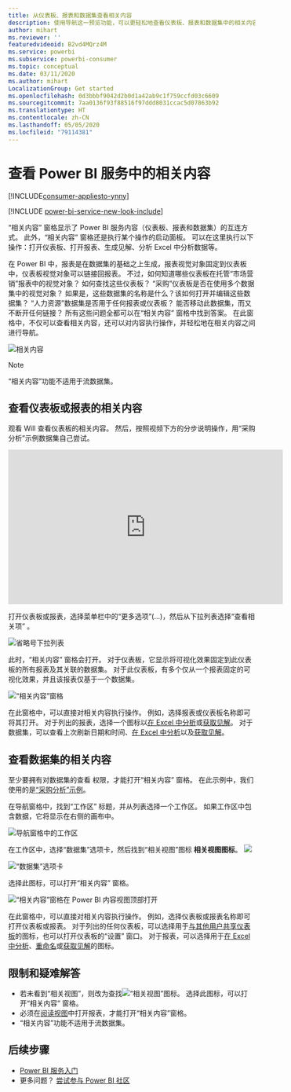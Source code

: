 ```yaml
---
title: 从仪表板、报表和数据集查看相关内容
description: 使用导航这一预览功能，可以更轻松地查看仪表板、报表和数据集中的相关内容
author: mihart
ms.reviewer: ''
featuredvideoid: B2vd4MQrz4M
ms.service: powerbi
ms.subservice: powerbi-consumer
ms.topic: conceptual
ms.date: 03/11/2020
ms.author: mihart
LocalizationGroup: Get started
ms.openlocfilehash: 0d3bbbf9042d2b0d1a42ab9c1f759ccfd03c6609
ms.sourcegitcommit: 7aa0136f93f88516f97ddd8031ccac5d07863b92
ms.translationtype: HT
ms.contentlocale: zh-CN
ms.lasthandoff: 05/05/2020
ms.locfileid: "79114381"
---
```

# <a name="view-related-content-in-the-power-bi-service"></a>查看 Power BI 服务中的相关内容

[!INCLUDE[consumer-appliesto-ynny](../includes/consumer-appliesto-ynny.md)]

[!INCLUDE [power-bi-service-new-look-include](../includes/power-bi-service-new-look-include.md)]

“相关内容”  窗格显示了 Power BI 服务内容（仪表板、报表和数据集）的互连方式。 此外，“相关内容”  窗格还是执行某个操作的启动面板。 可以在这里执行以下操作：打开仪表板、打开报表、生成见解、分析 Excel 中分析数据等。  

在 Power BI 中，报表是在数据集的基础之上生成，报表视觉对象固定到仪表板中，仪表板视觉对象可以链接回报表。 不过，如何知道哪些仪表板在托管“市场营销”报表中的视觉对象？ 如何查找这些仪表板？ “采购”仪表板是否在使用多个数据集中的视觉对象？ 如果是，这些数据集的名称是什么？该如何打开并编辑这些数据集？ “人力资源”数据集是否用于任何报表或仪表板？ 能否移动此数据集，而又不断开任何链接？ 所有这些问题全都可以在“相关内容”  窗格中找到答案。  在此窗格中，不仅可以查看相关内容，还可以对内容执行操作，并轻松地在相关内容之间进行导航。

![相关内容](./media/end-user-related/power-bi-list.png)

> [!NOTE]
> “相关内容”功能不适用于流数据集。
> 
> 

## <a name="view-related-content-for-a-dashboard-or-report"></a>查看仪表板或报表的相关内容
观看 Will 查看仪表板的相关内容。 然后，按照视频下方的分步说明操作，用“采购分析”示例数据集自己尝试。

<iframe width="560" height="315" src="https://www.youtube.com/embed/B2vd4MQrz4M#t=3m05s" frameborder="0" allowfullscreen></iframe>

打开仪表板或报表，选择菜单栏中的“更多选项”(…)，然后从下拉列表选择“查看相关项”   。

![省略号下拉列表](./media/end-user-related/power-bi-dropdown.png)

此时，“相关内容”  窗格会打开。 对于仪表板，它显示将可视化效果固定到此仪表板的所有报表及其关联的数据集。 对于此仪表板，有多个仅从一个报表固定的可视化效果，并且该报表仅基于一个数据集。 

![“相关内容”窗格](./media/end-user-related/power-bi-view-related-dashboard.png)

在此窗格中，可以直接对相关内容执行操作。  例如，选择报表或仪表板名称即可将其打开。  对于列出的报表，选择一个图标以[在 Excel 中分析](../service-analyze-in-excel.md)或[获取见解](end-user-insights.md)。 对于数据集，可以查看上次刷新日期和时间、[在 Excel 中分析](../service-analyze-in-excel.md)以及[获取见解](end-user-insights.md)。  



## <a name="view-related-content-for-a-dataset"></a>查看数据集的相关内容
至少要拥有对数据集的查看  权限，才能打开“相关内容”  窗格。 在此示例中，我们使用的是[“采购分析”示例](../sample-procurement.md)。

在导航窗格中，找到“工作区”  标题，并从列表选择一个工作区。 如果工作区中包含数据，它将显示在右侧的画布中。 

![导航窗格中的工作区](./media/end-user-related/power-bi-workspace.png)


在工作区中，选择“数据集”选项卡，然后找到“相关视图”图标 **相关视图图标**。  ![](./media/end-user-related/power-bi-view-related-icon-new.png)

![“数据集”选项卡](./media/end-user-related/power-bi-related-dataset.png)

选择此图标，可以打开“相关内容”  窗格。

![“相关内容”窗格在 Power BI 内容视图顶部打开](media/end-user-related/power-bi-dataset.png)

在此窗格中，可以直接对相关内容执行操作。 例如，选择仪表板或报表名称即可打开仪表板或报表。  对于列出的任何仪表板，可以选择用于[与其他用户共享仪表板](../service-share-dashboards.md)的图标，也可以打开仪表板的“设置”  窗口。 对于报表，可以选择用于[在 Excel 中分析](../service-analyze-in-excel.md)、[重命名](../service-rename.md)或[获取见解](end-user-insights.md)的图标。  

## <a name="limitations-and-troubleshooting"></a>限制和疑难解答
* 若未看到“相关视图”，则改为查找![“相关视图”图标](./media/end-user-related/power-bi-view-related-icon-new.png)。 选择此图标，可以打开“相关内容”  窗格。
* 必须在[阅读视图](end-user-reading-view.md)中打开报表，才能打开“相关内容”窗格。
* “相关内容”功能不适用于流数据集。

## <a name="next-steps"></a>后续步骤
* [Power BI 服务入门](../service-get-started.md)
* 更多问题？ [尝试参与 Power BI 社区](https://community.powerbi.com/)

